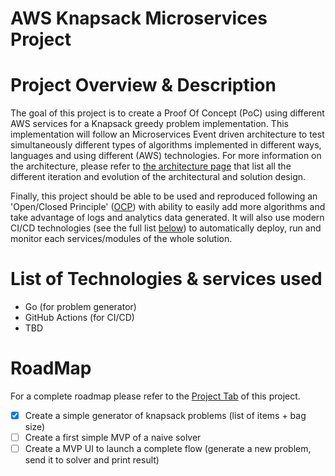 # AWS Knapsack Microservices Project
# Project Overview & Description
The goal of this project is to create a Proof Of Concept (PoC) using different AWS services for a Knapsack greedy problem implementation.
This implementation will follow an Microservices Event driven architecture to test simultaneously different types of algorithms implemented in different ways, languages and using different (AWS) technologies.
For more information on the architecture, please refer to [the architecture page](architecture.md) that list all the different iteration and evolution of the architectural and solution design.

Finally, this project should be able to be used and reproduced following an 'Open/Closed Principle' ([OCP](https://stackify.com/solid-design-open-closed-principle/)) with ability to easily add more algorithms and take advantage of logs and analytics data generated.
It will also use modern CI/CD technologies (see the full list [below](#List-of-Technologies-&-services-used)) to automatically deploy, run and monitor each services/modules of the whole solution.

# List of Technologies & services used
* Go (for problem generator)
* GitHub Actions (for CI/CD)
* TBD

# RoadMap
For a complete roadmap please refer to the [Project Tab](https://github.com/users/PERES-Richard/projects/1/views/1) of this project.

- [x] Create a simple generator of knapsack problems (list of items + bag size)  
- [ ] Create a first simple MVP of a naive solver  
- [ ] Create a MVP UI to launch a complete flow (generate a new problem, send it to solver and print result)  
